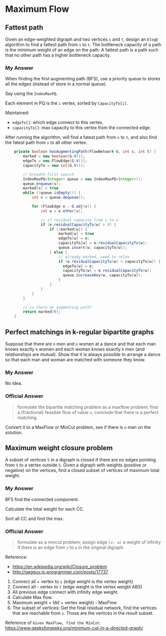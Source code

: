# Maximum Flow

## Fattest path

Given an edge-weighted digraph and two vertices `s` and `t`, design an `ElogE` algorithm to find a fattest path from `s` to `t`. The bottleneck capacity of a path is the minimum weight of an edge on the path. A fattest path is a path such that no other path has a higher bottleneck capacity.

### My Answer

When finding the first augmenting path (BFS), use a priority queue to stores all the edges (instead of store in a normal queue).

Say using the `IndexMaxPQ`.

Each element in PQ is the `i` vertex, sorted by `CapacityTo[i]`.

Maintained:

- `edgeTo[]`: which edge connect to this vertex.
- `capacityTo[]`: max capacity to this vertex from the connected edge.

After running the algorithm, will find a fatest path from `s` to `t`, and also find the fatest path from `s` to all other vertex.

```java
    private boolean hasAugmentingPath(FlowNetwork G, int s, int t) {
        marked = new boolean[G.V()];
        edgeTo = new FlowEdge[G.V()];
        capacityTo = new int[G.V()];

        // breadth-first search
        IndexMaxPQ<Integer> queue = new IndexMaxPQ<Integer>();
        queue.enqueue(s);
        marked[s] = true
        while (!queue.isEmpty()) {
            int v = queue.dequeue();

            for (FlowEdge e : G.adj(v)) {
                int w = e.other(v);

                // if residual capacity from v to w
                if (e.residualCapacityTo(w) > 0) {
                    if (!marked[w]) {
                        marked[w] = true
                        edgeTo[w] = e;
                        capacityTo[w] = e.residualCapacityTo(w);
                        queue.insert(w, capacityTo[w]);
                    } else {
                        // already marked, need to relax
                        if (e.residualCapacityTo(w) > capacityTo[w]) {
                          edgeTo[w] = e;
                          capacityTo[w] = e.residualCapacityTo(w);
                          queue.increaseKey(w, capacityTo[w]);
                        }
                    }
                }
            }
        }

        // is there an augmenting path?
        return marked[t];
    }
```

## Perfect matchings in k-regular bipartite graphs

Suppose that there are `n` men and `n` women at a dance and that each man knows exactly `k` women and each woman knows exactly `k` men (and relationships are mutual). Show that it is always possible to arrange a dance so that each man and woman are matched with someone they know.

### My Answer

No idea.

### Official Answer

> formulate the bipartite matching problem as a maxflow problem; find a (fractional) feasible flow of value `n`; conclude that there is a perfect matching.

Convert it to a MaxFlow or MinCut problem, see if there is `n` man on the solution.

## Maximum weight closure problem

A subset of vertices `S` in a digraph is closed if there are no edges pointing from `S` to a vertex outside `S`. Given a digraph with weights (positive or negative) on the vertices, find a closed subset of vertices of maximum total weight.

### My Answer

BFS find the connected component.

Calculate the total weight for each CC.

Sort all CC and find the max.

### Official Answer

> formulate as a mincut problem; assign edge `(v, w)` a weight of infinity if there is an edge from `v` to `w` in the original digraph.

Reference:
- https://en.wikipedia.org/wiki/Closure_problem
- http://gagguy.is-programmer.com/posts/17737

1. Connect all + vertex to `s` (edge weight is the vertex weight)
2. Connect all - vertex to `t` (edge weight is the vertex weigbt ABS)
3. All previous edge connect with infinity edge weight.
4. Calculate Max flow.
5. Maximum weight = (All + vertex weight) - MaxFlow
6. The subset of vertices: Get the final residual network, find the vertices that are reachable from `s`. Those are the vertices in the result subset.

Reference of `Given MaxFlow, find the MinCut`: https://www.geeksforgeeks.org/minimum-cut-in-a-directed-graph/
